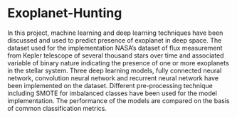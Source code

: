 # Exoplanet-Hunting

In this project, machine learning and deep learning techniques have been discussed and used to predict presence of exoplanet in deep space. The dataset used for the implementation NASA’s dataset of flux measurement from Kepler telescope of several thousand stars over time and associated variable of binary nature indicating the presence of one or more exoplanets in the stellar system. Three deep learning models, fully connected neural network, convolution neural network and recurrent neural network have been  implemented on the dataset.  Different pre-processing technique including SMOTE for imbalanced classes have been used for the model implementation. The performance of the models are compared on the basis of common classification metrics.
